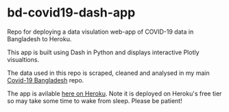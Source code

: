 # bd-covid19-dash-app

Repo for deploying a data visulation web-app of COVID-19 data in Bangladesh to Heroku. 

This app is built using Dash in Python and displays interactive Plotly visualtions. 

The data used in this repo is scraped, cleaned and analysed in my main [Covid-19 Bangladesh](https://github.com/TSGreen/Covid-19_Bangladesh) repo.

The app is avilable [here on Heroku](https://bangladesh-covid19.herokuapp.com/). Note it is deployed on Heroku's free tier so may take some time to wake from sleep. Please be patient!
